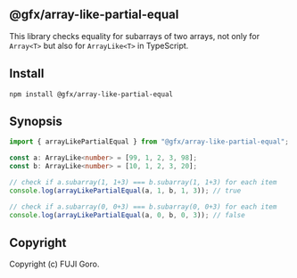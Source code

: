 ## @gfx/array-like-partial-equal

This library checks equality for subarrays of two arrays, not only for `Array<T>` but also for `ArrayLike<T>` in TypeScript.

## Install

```
npm install @gfx/array-like-partial-equal
```

## Synopsis

```typescript
import { arrayLikePartialEqual } from "@gfx/array-like-partial-equal";

const a: ArrayLike<number> = [99, 1, 2, 3, 98];
const b: ArrayLike<number> = [10, 1, 2, 3, 20];

// check if a.subarray(1, 1+3) === b.subarray(1, 1+3) for each item
console.log(arrayLikePartialEqual(a, 1, b, 1, 3)); // true

// check if a.subarray(0, 0+3) === b.subarray(0, 0+3) for each item
console.log(arrayLikePartialEqual(a, 0, b, 0, 3)); // false
```

## Copyright

Copyright (c) FUJI Goro.
